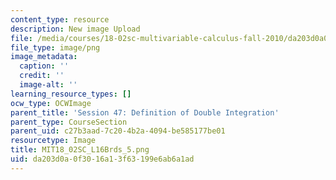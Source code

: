 ```yaml
---
content_type: resource
description: New image Upload
file: /media/courses/18-02sc-multivariable-calculus-fall-2010/da203d0a0f3016a13f63199e6ab6a1ad_MIT18_02SC_L16Brds_5.png
file_type: image/png
image_metadata:
  caption: ''
  credit: ''
  image-alt: ''
learning_resource_types: []
ocw_type: OCWImage
parent_title: 'Session 47: Definition of Double Integration'
parent_type: CourseSection
parent_uid: c27b3aad-7c20-4b2a-4094-be585177be01
resourcetype: Image
title: MIT18_02SC_L16Brds_5.png
uid: da203d0a-0f30-16a1-3f63-199e6ab6a1ad
---
```

